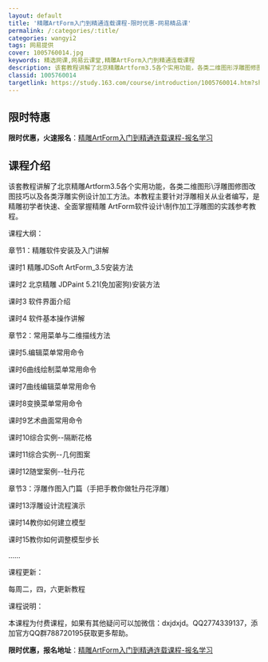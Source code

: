 ```yaml
---
layout: default
title: '精雕ArtForm入门到精通连载课程-限时优惠-网易精品课'
permalink: /:categories/:title/
categories: wangyi2
tags: 网易提供
cover: 1005760014.jpg
keywords: 精选网课,网易云课堂,精雕ArtForm入门到精通连载课程
description: 该套教程讲解了北京精雕Artform3.5各个实用功能，各类二维图形浮雕图修图改图技巧以及各类浮雕实例设计加工方法。本教
classid: 1005760014
targetlink: https://study.163.com/course/introduction/1005760014.htm?share=1&shareId=1025206652&utm_campaign=share&utm_medium=iphoneShare&utm_source=&utm_u=1025206652
---
```


## 限时特惠

**限时优惠，火速报名**：[精雕ArtForm入门到精通连载课程-报名学习](https://study.163.com/course/introduction/1005760014.htm?share=1&shareId=1025206652&utm_campaign=share&utm_medium=iphoneShare&utm_source=&utm_u=1025206652)

## 课程介绍

该套教程讲解了北京精雕Artform3.5各个实用功能，各类二维图形\浮雕图修图改图技巧以及各类浮雕实例设计加工方法。本教程主要针对浮雕相关从业者编写，是精雕初学者快速、全面掌握精雕 ArtForm软件设计\制作加工浮雕图的实践参考教程。

课程大纲：

章节1：精雕软件安装及入门讲解

课时1 精雕JDSoft ArtForm_3.5安装方法

课时2 北京精雕 JDPaint 5.21(免加密狗)安装方法

课时3 软件界面介绍

课时4 软件基本操作讲解

章节2：常用菜单与二维描线方法

课时5.编辑菜单常用命令

课时6曲线绘制菜单常用命令

课时7曲线编辑菜单常用命令

课时8变换菜单常用命令

课时9艺术曲面常用命令

课时10综合实例--隔断花格

课时11综合实例--几何图案

课时12随堂案例--牡丹花

章节3：浮雕作图入门篇（手把手教你做牡丹花浮雕）

课时13浮雕设计流程演示

课时14教你如何建立模型       

课时15教你如何调整模型步长  

……

课程更新：

每周二，四，六更新教程

课程说明：

本课程为付费课程，如果有其他疑问可以加微信：dxjdxjd。QQ2774339137，添加官方QQ群788720195获取更多帮助。

**限时优惠，报名地址**：[精雕ArtForm入门到精通连载课程-报名学习](https://study.163.com/course/introduction/1005760014.htm?share=1&shareId=1025206652&utm_campaign=share&utm_medium=iphoneShare&utm_source=&utm_u=1025206652)

